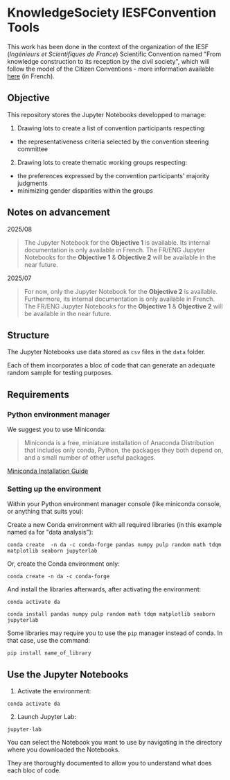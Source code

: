 # KnowledgeSociety IESFConvention Tools

This work has been done in the context of the organization of the IESF (*Ingénieurs et Scientifiques de France*) Scientific Convention named "From knowledge construction to its reception by the civil society", which will follow the model  of the Citizen Conventions - more information available [here](https://conventions.iesf.fr/convention-connaissances/home) (in French).

## Objective

This repository stores the Jupyter Notebooks developped to manage: 
1. Drawing lots to create a list of convention participants respecting: 
  - the representativeness criteria selected by the convention steering committee 
2. Drawing lots to create thematic working groups respecting:
  - the preferences expressed by the convention participants' majority judgments
  - minimizing gender disparities within the groups

## Notes on advancement

2025/08

>The Jupyter Notebook for the **Objective 1** is available. Its internal documentation is only available in French. The FR/ENG Jupyter Notebooks for the **Objective 1** & **Objective 2** will be available in the near future.

2025/07 

>For now, only the Jupyter Notebook for the **Objective 2** is available. Furthermore, its internal documentation is only available in French. The FR/ENG Jupyter Notebooks for the **Objective 1** & **Objective 2** will be available in the near future.

## Structure

The Jupyter Notebooks use data stored as `csv` files in the `data` folder.

Each of them incorporates a bloc of code that can generate an adequate random sample for testing purposes.

## Requirements

### Python environment manager

We suggest you to use Miniconda:

> Miniconda is a free, miniature installation of Anaconda Distribution that includes only conda, Python, the packages they both depend on, and a small number of other useful packages.

[Miniconda Installation Guide](https://www.anaconda.com/docs/getting-started/miniconda/main)

### Setting up the environment

Within your Python environment manager console (like miniconda console, or anything that suits you):

Create a new Conda environment with all required libraries (in this example named `da` for "data analysis"):

```
conda create  -n da -c conda-forge pandas numpy pulp random math tdqm matplotlib seaborn jupyterlab
```

Or, create the Conda environment only:

```
conda create -n da -c conda-forge
```

And install the libraries afterwards, after activating the environment:

```
conda activate da
```

```
conda install pandas numpy pulp random math tdqm matplotlib seaborn jupyterlab
```

Some libraries may require you to use  the `pip` manager instead of conda. In that case, use the command:

```
pip install name_of_library
```

## Use the Jupyter Notebooks

1.  Activate the environment:

```
conda activate da
```

2. Launch Jupyter Lab:

```
jupyter-lab
```
You can select the Notebook you want to use by navigating in the directory where you downloaded the Notebooks.

They are thoroughly documented to allow you to understand what does each bloc of code.
